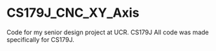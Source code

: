 # CS179J_CNC_XY_Axis
Code for my senior design project at UCR. CS179J
All code was made specifically for CS179J.
